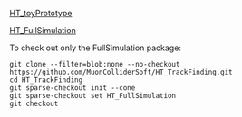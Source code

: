 [HT_toyPrototype](https://github.com/MuonColliderSoft/HT_TrackFinding/tree/main/HT_toyPrototype/README.md)

[HT_FullSimulation](https://github.com/MuonColliderSoft/HT_TrackFinding/tree/main/FullSimulation/README.md)

To check out only the FullSimulation package:
```
git clone --filter=blob:none --no-checkout https://github.com/MuonColliderSoft/HT_TrackFinding.git
cd HT_TrackFinding
git sparse-checkout init --cone
git sparse-checkout set HT_FullSimulation
git checkout
```

